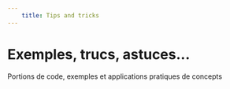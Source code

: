 ```yaml
---
    title: Tips and tricks 
---
```


# Exemples, trucs, astuces...

Portions de code, exemples et applications pratiques de concepts

 